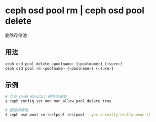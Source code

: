 # ceph osd pool rm | ceph osd pool delete

删除存储池

## 用法

```sh
ceph osd pool delete <poolname> {<poolname>} {<sure>}
ceph osd pool rm <poolname> {<poolname>} {<sure>}
```

## 示例

```sh
# 允许 Ceph Monitor 删除存储池
$ ceph config set mon mon_allow_pool_delete true

# 删除存储池
$ ceph osd pool rm testpool testpool --yes-i-really-really-mean-it
```
